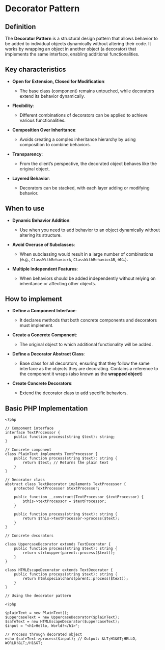 # **Decorator Pattern**

## **Definition** 

The **Decorator Pattern** is a structural design pattern that allows behavior to be added to individual objects dynamically without altering their code. It works by wrapping an object in another object (a decorator) that implements the same interface, enabling additional functionalities.

## **Key characteristics** 

- **Open for Extension, Closed for Modification**:
    
    - The base class (component) remains untouched, while decorators extend its behavior dynamically.
- **Flexibility**:
    
    - Different combinations of decorators can be applied to achieve various functionalities.
- **Composition Over Inheritance**:
    
    - Avoids creating a complex inheritance hierarchy by using composition to combine behaviors.
- **Transparency**:
    
    - From the client’s perspective, the decorated object behaves like the original object.
- **Layered Behavior**:
    
    - Decorators can be stacked, with each layer adding or modifying behavior.

## **When to use** 

- **Dynamic Behavior Addition**:
    
    - Use when you need to add behavior to an object dynamically without altering its structure.
- **Avoid Overuse of Subclasses**:
    
    - When subclassing would result in a large number of combinations (e.g., `ClassWithBehaviorA`, `ClassWithBehaviorAB`, etc.).
- **Multiple Independent Features**:
    
    - When behaviors should be added independently without relying on inheritance or affecting other objects.

## **How to implement** 

- **Define a Component Interface**:
    
    - It declares methods that both concrete components and decorators must implement.
- **Create a Concrete Component**:
    
    - The original object to which additional functionality will be added.
- **Define a Decorator Abstract Class**:
    
    - Base class for all decorators, ensuring that they follow the same interface as the objects they are decorating. Contains a reference to the component it wraps (also known as the **wrapped object**)
- **Create Concrete Decorators**:
    
    - Extend the decorator class to add specific behaviors.

## **Basic PHP Implementation**

```
<?php 

// Component interface
interface TextProcessor {
    public function process(string $text): string;
}

// Concrete component
class PlainText implements TextProcessor {
    public function process(string $text): string {
        return $text; // Returns the plain text
    }
}

// Decorator class
abstract class TextDecorator implements TextProcessor {
    protected TextProcessor $textProcessor;

    public function __construct(TextProcessor $textProcessor) {
        $this->textProcessor = $textProcessor;
    }

    public function process(string $text): string {
        return $this->textProcessor->process($text);
    }
}

// Concrete decorators

class UppercaseDecorator extends TextDecorator {
    public function process(string $text): string {
        return strtoupper(parent::process($text));
    }
}

class HTMLEscapeDecorator extends TextDecorator {
    public function process(string $text): string {
        return htmlspecialchars(parent::process($text));
    }
}

// Using the decorator pattern

<?php

$plainText = new PlainText();
$uppercaseText = new UppercaseDecorator($plainText);
$safeText = new HTMLEscapeDecorator($uppercaseText);
$input = "<h1>Hello, World!</h1>";

// Process through decorated object
echo $safeText->process($input); // Output: &LT;H1&GT;HELLO, WORLD!&LT;/H1&GT;

```
